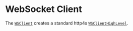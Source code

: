 # WebSocket Client

The [`WSClient`](https://www.javadoc.io/doc/org.http4s/http4s-dom_sjs1_2.13/latest/org/http4s/dom/WSClient$.html) creates a standard http4s [`WSClientHighLevel`](https://http4s.org/v0.23/api/org/http4s/client/client).
